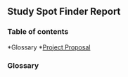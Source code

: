 ## Study Spot Finder Report

### Table of contents  
*Glossary
*[Project Proposal](http://cloudmytrash.com:1234/tux-proposal.html)

### Glossary

